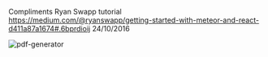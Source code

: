 Compliments Ryan Swapp tutorial
https://medium.com/@ryanswapp/getting-started-with-meteor-and-react-d411a87a1674#.6bprdioij
24/10/2016

![pdf-generator](https://cloud.githubusercontent.com/assets/23016977/21370828/bc7ebbd6-c705-11e6-8328-bd0d656e222d.jpg)

